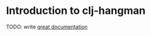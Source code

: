 # Introduction to clj-hangman

TODO: write [great documentation](http://jacobian.org/writing/what-to-write/)
